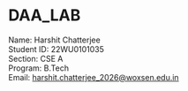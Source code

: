 # DAA_LAB
Name: Harshit Chatterjee
<br>
Student ID: 22WU0101035
<br>
Section: CSE A
<br>
Program: B.Tech
<br>
Email: harshit.chatterjee_2026@woxsen.edu.in
<br>
